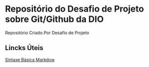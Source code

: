 # Repositório do Desafio de Projeto sobre Git/Github da DIO
Repositório Criado Por Desafio de Projeto
## Lincks Úteis
[Sintaxe Básica Markdow](https://www.markdownguide.org/basic-syntax/)
